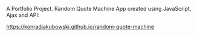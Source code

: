 A Portfolio Project. Random Quote Machine App created using JavaScript, Ajax and API:

https://konradjakubowski.github.io/random-quote-machine
